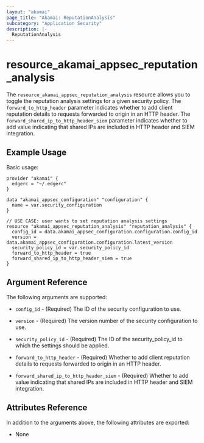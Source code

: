 ```yaml
---
layout: "akamai"
page_title: "Akamai: ReputationAnalysis"
subcategory: "Application Security"
description: |-
  ReputationAnalysis
---
```


# resource_akamai_appsec_reputation_analysis

The `resource_akamai_appsec_reputation_analysis` resource allows you to toggle the reputation analysis settings for a given security policy. The `forward_to_http_header` parameter indicates whether to add client reputation details to requests forwarded to origin in an HTTP header. The `forward_shared_ip_to_http_header_siem` parameter indicates whether to add value indicating that shared IPs are included in HTTP header and SIEM integration.

## Example Usage

Basic usage:

```hcl
provider "akamai" {
  edgerc = "~/.edgerc"
}

data "akamai_appsec_configuration" "configuration" {
  name = var.security_configuration
}

// USE CASE: user wants to set reputation analysis settings
resource "akamai_appsec_reputation_analysis" "reputation_analysis" {
  config_id = data.akamai_appsec_configuration.configuration.config_id
  version = data.akamai_appsec_configuration.configuration.latest_version
  security_policy_id = var.security_policy_id
  forward_to_http_header = true
  forward_shared_ip_to_http_header_siem = true
}
```

## Argument Reference

The following arguments are supported:

* `config_id` - (Required) The ID of the security configuration to use.

* `version` - (Required) The version number of the security configuration to use.

* `security_policy_id` - (Required) The ID of the security_policy_id to which the settings should be applied.

* `forward_to_http_header` - (Required) Whether to add client reputation details to requests forwarded to origin in an HTTP header.

* `forward_shared_ip_to_http_header_siem` - (Required) Whether to add value indicating that shared IPs are included in HTTP header and SIEM integration.

## Attributes Reference

In addition to the arguments above, the following attributes are exported:

* None


